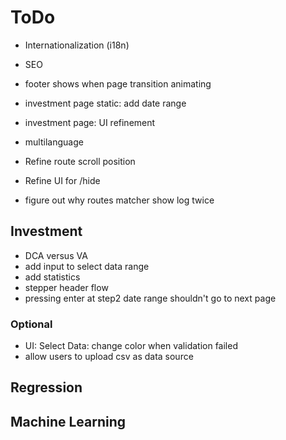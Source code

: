 
# ToDo

- Internationalization (i18n)
- SEO

- footer shows when page transition animating
- investment page static: add date range
- investment page: UI refinement
- multilanguage
- Refine route scroll position
- Refine UI for /hide
- figure out why routes matcher show log twice

## Investment

- DCA versus VA
- add input to select data range
- add statistics
- stepper header flow
- pressing enter at step2 date range shouldn't go to next page

### Optional

- UI: Select Data: change color when validation failed
- allow users to upload csv as data source

## Regression

## Machine Learning
